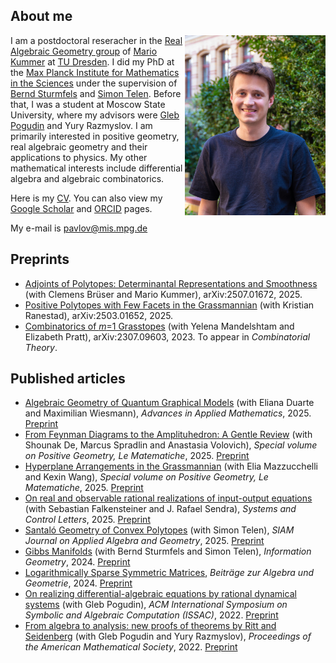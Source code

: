 ## About me

<img align="right" width="225" height="288" src="docs/assets/images/Dmitrii1.jpg">

I am a postdoctoral reseracher in the [Real Algebraic Geometry group](https://tu-dresden.de/mn/math/geometrie/kummer/startseite/?set_language=en) of [Mario Kummer](https://tu-dresden.de/mn/math/geometrie/kummer/die-professur/inhaber-in) at [TU Dresden](https://tu-dresden.de). I did my PhD at the [Max Planck Institute for Mathematics in the Sciences](https://www.mis.mpg.de) under the supervision of [Bernd Sturmfels](https://math.berkeley.edu/~bernd/) and [Simon Telen](https://simontelen.webnode.page/). Before that, I was a student at Moscow State University, where my advisors were [Gleb Pogudin](http://www.lix.polytechnique.fr/Labo/Gleb.POGUDIN/) and Yury Razmyslov. I am primarily interested in positive geometry, real algebraic geometry and their applications to physics. My other mathematical interests include differential algebra and algebraic combinatorics.

Here is my [CV](https://dmmpavlov.github.io/CV_Pavlov_Mar25.pdf). You can also view my [Google Scholar](https://scholar.google.com/citations?user=VwCmjKwAAAAJ) and [ORCID](https://orcid.org/0009-0002-0116-4659) pages.

My e-mail is [pavlov@mis.mpg.de](mailto:pavlov@mis.mpg.de)

## Preprints
* [Adjoints of Polytopes: Determinantal Representations and Smoothness](https://arxiv.org/abs/2507.01672) (with Clemens Brüser and Mario Kummer), arXiv:2507.01672, 2025. 
* [Positive Polytopes with Few Facets in the Grassmannian](https://arxiv.org/abs/2503.01652) (with Kristian Ranestad), arXiv:2503.01652, 2025.
* [Combinatorics of *m*=1 Grasstopes](https://arxiv.org/abs/2307.09603) (with Yelena Mandelshtam and Elizabeth Pratt), arXiv:2307.09603, 2023. To appear in *Combinatorial Theory*.

## Published articles
* [Algebraic Geometry of Quantum Graphical Models](https://www.sciencedirect.com/science/article/pii/S0196885825000922) (with Eliana Duarte and Maximilian Wiesmann), *Advances in Applied Mathematics*, 2025. [Preprint](https://arxiv.org/abs/2308.11538)
* [From Feynman Diagrams to the Amplituhedron: A Gentle Review](https://lematematiche.dmi.unict.it/index.php/lematematiche/article/view/2735/1228) (with Shounak De, Marcus Spradlin and Anastasia Volovich), *Special volume on Positive Geometry, Le Matematiche*, 2025. [Preprint](https://arxiv.org/abs/2410.11757)
* [Hyperplane Arrangements in the Grassmannian](https://lematematiche.dmi.unict.it/index.php/lematematiche/article/view/2729/1235) (with Elia Mazzucchelli and Kexin Wang), *Special volume on Positive Geometry, Le Matematiche*, 2025. [Preprint](https://arxiv.org/abs/2409.04288)
* [On real and observable rational realizations of input-output equations](https://doi.org/10.1016/j.sysconle.2025.106059) (with Sebastian Falkensteiner and J. Rafael Sendra), *Systems and Control Letters*, 2025. [Preprint](https://arxiv.org/abs/2303.16799) 
* [Santaló Geometry of Convex Polytopes](https://doi.org/10.1137/24M1643566) (with Simon Telen), *SIAM Journal on Applied Algebra and Geometry*, 2025. [Preprint](https://arxiv.org/abs/2402.18955)
* [Gibbs Manifolds](https://doi.org/10.1007/s41884-023-00111-2) (with Bernd Sturmfels and Simon Telen), *Information Geometry*, 2024. [Preprint](https://arxiv.org/abs/2211.15490)
* [Logarithmically Sparse Symmetric Matrices](https://doi.org/10.1007/s13366-024-00753-y), *Beiträge zur Algebra und Geometrie*, 2024. [Preprint](https://arxiv.org/abs/2301.10042)
* [On realizing differential-algebraic equations by rational dynamical systems](https://doi.org/10.1145/3476446.3535492) (with Gleb Pogudin), *ACM International Symposium on Symbolic and Algebraic Computation
(ISSAC)*, 2022. [Preprint](https://arxiv.org/abs/2203.03555)
* [From algebra to analysis: new proofs of theorems by Ritt and Seidenberg](https://doi.org/10.1090/proc/16065) (with Gleb Pogudin and Yury Razmyslov), *Proceedings of the American Mathematical Society*, 2022. [Preprint](https://arxiv.org/abs/2107.03012)
